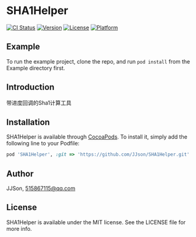 # SHA1Helper

[![CI Status](http://img.shields.io/travis/JJSon/SHA1Helper.svg?style=flat)](https://travis-ci.org/JJSon/SHA1Helper)
[![Version](https://img.shields.io/cocoapods/v/SHA1Helper.svg?style=flat)](http://cocoapods.org/pods/SHA1Helper)
[![License](https://img.shields.io/cocoapods/l/SHA1Helper.svg?style=flat)](http://cocoapods.org/pods/SHA1Helper)
[![Platform](https://img.shields.io/cocoapods/p/SHA1Helper.svg?style=flat)](http://cocoapods.org/pods/SHA1Helper)

## Example

To run the example project, clone the repo, and run `pod install` from the Example directory first.

## Introduction
带进度回调的Sha1计算工具
## Installation

SHA1Helper is available through [CocoaPods](http://cocoapods.org). To install
it, simply add the following line to your Podfile:

```ruby
pod 'SHA1Helper', :git => 'https://github.com/JJson/SHA1Helper.git'
```

## Author

JJSon, 515867115@qq.com

## License

SHA1Helper is available under the MIT license. See the LICENSE file for more info.
